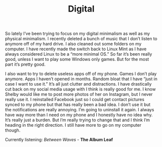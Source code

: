 ﻿---
layout: post
title: Digital
---

So lately I’ve been trying to focus on my digital minimalism as well as my physical minimalism. I recently deleted a bunch of music that I don’t listen to anymore off of my hard drive. I also cleaned out some folders on my computer. I have recently made the switch back to Linux Mint as I have always considered Linux to be a “more minimal OS.” So far it’s been really good, unless I want to play some Windows only games. But for the most part it’s pretty good.

I also want to try to delete useless apps off of my phone. Games I don’t play anymore. Apps I haven’t opened in months. Random bloat that I have “just in case I want to use it.” It’s all just clutter and distractions. I have drastically cut back on my social media usage with I think is really good for me. I know Shelby would like me to post more photos of her on Instagram, but I never really use it. I reinstalled Facebook just so I could get contact pictures synced to my phone but that has really been a bad idea. I don’t use it but the notifications are really annoying. I’m going to uninstall it again. I always have way more than I need on my phone and I honestly have no idea why. It’s really just a burden. But I’m really trying to change that and I think I’m heading in the right direction. I still have more to go on my computer though.



Currently listening:     *Between Waves* - **The Album Leaf**

